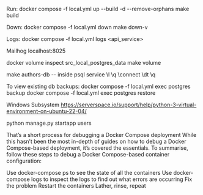 Run:
docker compose -f local.yml up --build -d --remove-orphans
make build

Down:
docker compose -f local.yml down
make down-v

Logs:
docker compose -f local.yml logs <api_service>

Mailhog
localhost:8025 


docker volume inspect src_local_postgres_data
make volume

make authors-db
-- inside psql service
    \l
    \q
    \connect
    \dt
    \q


To view existing db backups:
docker compose -f local.yml exec postgres backup
docker compose -f local.yml exec postgres restore <backupfile>


Windows Subsystem
https://serverspace.io/support/help/python-3-virtual-environment-on-ubuntu-22-04/



python manage.py startapp users



That’s a short process for debugging a Docker Compose deployment
While this hasn’t been the most in-depth of guides on how to debug a Docker Compose-based deployment, it’s covered the essentials. To summarise, follow these steps to debug a Docker Compose-based container configuration:

Use docker-compose ps to see the state of all the containers
Use docker-compose logs to inspect the logs to find out what errors are occurring
Fix the problem
Restart the containers
Lather, rinse, repeat